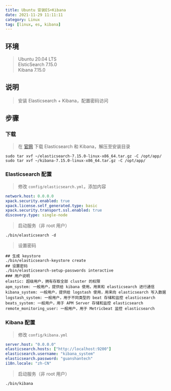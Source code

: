 ```yaml
---
title: Ubuntu 安装ES+Kibana
date: 2021-11-29 11:11:11
category: Linux
tag: [linux, es, kibana]
---
```


## 环境

> Ubuntu 20.04 LTS  
> ElsticSearch 7.15.0  
> Kibana 7.15.0  



## 说明

> 安装 Elasticsearch + Kibana，配置密码访问



## 步骤

### 下载

> 在 [官网](https://www.elastic.co/downloads/) 下载 Elasticsearch 和 Kibana，解压至安装目录

```shell
sudo tar xvf ~/elasticsearch-7.15.0-linux-x86_64.tar.gz -C /opt/app/
sudo tar xvf ~/kibana-7.15.0-linux-x86_64.tar.gz -C /opt/app/
```

### Elasticsearch 配置
> 修改 `config/elasticsearch.yml`，添加内容

```yml
network.host: 0.0.0.0
xpack.security.enabled: true
xpack.license.self_generated.type: basic
xpack.security.transport.ssl.enabled: true
discovery.type: single-node
```

> 启动服务（非 root 用户）

```shell
./bin/elasticsearch -d
```

> 设置密码

```shell
## 生成 keystore
./bin/elasticsearch-keystore create
## 设置密码
./bin/elasticsearch-setup-passwords interactive
### 用户说明
elastic: 超级用户，拥有存取全部 cluster 的权限
apm_system: 一般用户，提供给 kibana 使用，用来和 elasticsearch 进行通信
kibana_system: 一般用户，提供给 logstash 使用，用来向 elasticsearch 写入数据
logstash_system: 一般用户，用于不同类型的 beat 存储和监控 elasticsearch
beats_system: 一般用户，用于 APM Server 存储和监控 elasticsearch
remote_monitoring_user: 一般用户，用于 Metricbeat 监控 elasticsearch
```

### Kibana 配置

> 修改 `config/kibana.yml`

```yml
server.host: "0.0.0.0"
elasticsearch.hosts: ["http://localhost:9200"]
elasticsearch.username: "kibana_system"
elasticsearch.password: "guanshantech"
i18n.locale: "zh-CN"
```

> 启动服务（非 root 用户）

```shell
./bin/kibana
```

